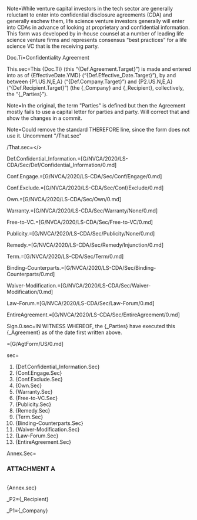 Note=While venture capital investors in the tech sector are generally reluctant to enter into confidential disclosure agreements (CDA) and generally eschew them, life science venture investors generally will enter into CDAs in advance of looking at proprietary and confidential information.  This form was developed by in-house counsel at a number of leading life science venture firms and represents consensus “best practices” for a life science VC that is the receiving party.


Doc.Ti=Confidentiality Agreement

This.sec=This {Doc.Ti} (this “{Def.Agreement.Target}”) is made and entered into as of {EffectiveDate.YMD} (“{Def.Effective_Date.Target}”), by and between {P1.US.N,E,A} (“{Def.Company.Target}”) and {P2.US.N,E,A} (“{Def.Recipient.Target}”) (the {_Company} and {_Recipient}, collectively, the “{_Parties}”).

Note=In the original, the term "Parties" is defined but then the Agreement mostly fails to use a capital letter for parties and party.  Will correct that and show the changes in a commit.

Note=Could remove the standard THEREFORE line, since the form does not use it. Uncomment "/That.sec"

/That.sec=</>

Def.Confidential_Information.=[G/NVCA/2020/LS-CDA/Sec/Def/Confidential_Information/0.md]

Conf.Engage.=[G/NVCA/2020/LS-CDA/Sec/Conf/Engage/0.md]

Conf.Exclude.=[G/NVCA/2020/LS-CDA/Sec/Conf/Exclude/0.md]

Own.=[G/NVCA/2020/LS-CDA/Sec/Own/0.md]

Warranty.=[G/NVCA/2020/LS-CDA/Sec/Warranty/None/0.md]

Free-to-VC.=[G/NVCA/2020/LS-CDA/Sec/Free-to-VC/0.md]

Publicity.=[G/NVCA/2020/LS-CDA/Sec/Publicity/None/0.md]

Remedy.=[G/NVCA/2020/LS-CDA/Sec/Remedy/Injunction/0.md]

Term.=[G/NVCA/2020/LS-CDA/Sec/Term/0.md]

Binding-Counterparts.=[G/NVCA/2020/LS-CDA/Sec/Binding-Counterparts/0.md]

Waiver-Modification.=[G/NVCA/2020/LS-CDA/Sec/Waiver-Modification/0.md]

Law-Forum.=[G/NVCA/2020/LS-CDA/Sec/Law-Forum/0.md]

EntireAgreement.=[G/NVCA/2020/LS-CDA/Sec/EntireAgreement/0.md]
 
Sign.0.sec=IN WITNESS WHEREOF, the {_Parties} have executed this {_Agreement} as of the date first written above.

=[G/AgtForm/US/0.md]

sec=<ol><li>{Def.Confidential_Information.Sec}<li>{Conf.Engage.Sec}<li>{Conf.Exclude.Sec}<li>{Own.Sec}<li>{Warranty.Sec}<li>{Free-to-VC.Sec}<li>{Publicity.Sec}<li>{Remedy.Sec}<li>{Term.Sec}<li>{Binding-Counterparts.Sec}<li>{Waiver-Modification.Sec}<li>{Law-Forum.Sec}<li>{EntireAgreement.Sec}</ol>

Annex.Sec=<h3>ATTACHMENT A</h3><br>{Annex.sec}

_P2={_Recipient}

_P1={_Company}